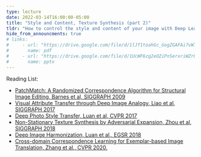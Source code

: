 ```yaml
---
type: lecture
date: 2022-03-14T16:00:00-05:00
title: "Style and Content, Texture Synthesis (part 2)"
tldr: "How to control the style and content of your image with Deep Learning, part 2"
hide_from_announcments: true
# links:
#     - url: "https://drive.google.com/file/d/1lJf1toahGc_GogZGAFAi7vWTIUjD81a7/view?usp=sharing"
#       name: pdf
#     - url: "https://drive.google.com/file/d/1UcWF6zg2eOZiPnSerxriWZrURBozwOV-/view?usp=sharing"
#       name: pptx
---
```

Reading List:
- [PatchMatch: A Randomized Correspondence Algorithm for Structural Image Editing, Barnes et al, SIGGRAPH 2009](https://gfx.cs.princeton.edu/pubs/Barnes_2009_PAR/)
- [Visual Attribute Transfer through Deep Image Analogy, Liao et al, SIGGRAPH 2017](https://arxiv.org/pdf/1705.01088.pdf)
- [Deep Photo Style Transfer, Luan et al, CVPR 2017](https://openaccess.thecvf.com/content_cvpr_2017/papers/Luan_Deep_Photo_Style_CVPR_2017_paper.pdf)
- [Non-Stationary Texture Synthesis by Adversarial Expansion, Zhou et al, SIGGRAPH 2018](https://arxiv.org/abs/1805.04487)
- [Deep Image Harmonization, Luan et al., EGSR 2018](https://arxiv.org/abs/1703.00069)
- [Cross-domain Correspondence Learning for Exemplar-based Image Translation, Zhang et al., CVPR 2020. ](https://arxiv.org/abs/2004.05571)
<!-- - [Separating Style and Content, Tenenbaum & Freeman, Neurips 1996](https://proceedings.neurips.cc/paper/1996/hash/70222949cc0db89ab32c9969754d4758-Abstract.html)
- [Image Analogies, Hertzmann et al, SIGGRAPH 2001](https://mrl.cs.nyu.edu/publications/image-analogies/analogies-72dpi.pdf) -->